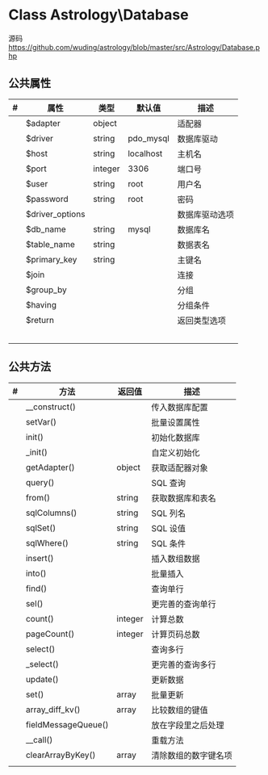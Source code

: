 # Class Astrology\Database



源码 https://github.com/wuding/astrology/blob/master/src/Astrology/Database.php



## 公共属性

| #    | 属性            | 类型    | 默认值    | 描述           |
| ---- | --------------- | ------- | --------- | -------------- |
|      | $adapter        | object  |           | 适配器         |
|      | $driver         | string  | pdo_mysql | 数据库驱动     |
|      | $host           | string  | localhost | 主机名         |
|      | $port           | integer | 3306      | 端口号         |
|      | $user           | string  | root      | 用户名         |
|      | $password       | string  | root      | 密码           |
|      | $driver_options |         |           | 数据库驱动选项 |
|      | $db_name        | string  | mysql     | 数据库名       |
|      | $table_name     | string  |           | 数据表名       |
|      | $primary_key    | string  |           | 主键名         |
|      | $join           |         |           | 连接           |
|      | $group_by       |         |           | 分组           |
|      | $having         |         |           | 分组条件       |
|      | $return         |         |           | 返回类型选项   |
|      |                 |         |           |                |
|      |                 |         |           |                |
|      |                 |         |           |                |
|      |                 |         |           |                |
|      |                 |         |           |                |



## 公共方法

| #    | 方法                | 返回值  | 描述                 |
| ---- | ------------------- | ------- | -------------------- |
|      | __construct()       |         | 传入数据库配置       |
|      | setVar()            |         | 批量设置属性         |
|      | init()              |         | 初始化数据库         |
|      | _init()             |         | 自定义初始化         |
|      | getAdapter()        | object  | 获取适配器对象       |
|      | query()             |         | SQL 查询             |
|      | from()              | string  | 获取数据库和表名     |
|      | sqlColumns()        | string  | SQL 列名             |
|      | sqlSet()            | string  | SQL 设值             |
|      | sqlWhere()          | string  | SQL 条件             |
|      | insert()            |         | 插入数组数据         |
|      | into()              |         | 批量插入             |
|      | find()              |         | 查询单行             |
|      | sel()               |         | 更完善的查询单行     |
|      | count()             | integer | 计算总数             |
|      | pageCount()         | integer | 计算页码总数         |
|      | select()            |         | 查询多行             |
|      | _select()           |         | 更完善的查询多行     |
|      | update()            |         | 更新数据             |
|      | set()               | array   | 批量更新             |
|      | array_diff_kv()     | array   | 比较数组的键值       |
|      | fieldMessageQueue() |         | 放在字段里之后处理   |
|      | __call()            |         | 重载方法             |
|      | clearArrayByKey()   | array   | 清除数组的数字键名项 |
|      |                     |         |                      |

